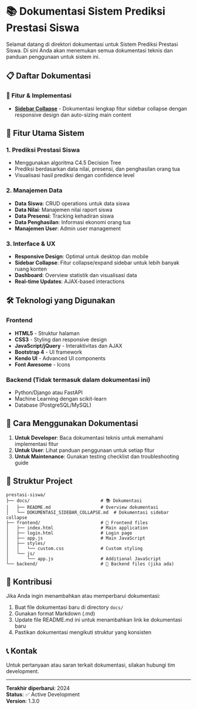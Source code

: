 # 📚 Dokumentasi Sistem Prediksi Prestasi Siswa

Selamat datang di direktori dokumentasi untuk Sistem Prediksi Prestasi Siswa. Di sini Anda akan menemukan semua dokumentasi teknis dan panduan penggunaan untuk sistem ini.

## 📋 Daftar Dokumentasi

### 🎯 Fitur & Implementasi
- **[Sidebar Collapse](DOKUMENTASI_SIDEBAR_COLLAPSE.md)** - Dokumentasi lengkap fitur sidebar collapse dengan responsive design dan auto-sizing main content

## 🚀 Fitur Utama Sistem

### 1. **Prediksi Prestasi Siswa**
- Menggunakan algoritma C4.5 Decision Tree
- Prediksi berdasarkan data nilai, presensi, dan penghasilan orang tua
- Visualisasi hasil prediksi dengan confidence level

### 2. **Manajemen Data**
- **Data Siswa**: CRUD operations untuk data siswa
- **Data Nilai**: Manajemen nilai raport siswa
- **Data Presensi**: Tracking kehadiran siswa
- **Data Penghasilan**: Informasi ekonomi orang tua
- **Manajemen User**: Admin user management

### 3. **Interface & UX**
- **Responsive Design**: Optimal untuk desktop dan mobile
- **Sidebar Collapse**: Fitur collapse/expand sidebar untuk lebih banyak ruang konten
- **Dashboard**: Overview statistik dan visualisasi data
- **Real-time Updates**: AJAX-based interactions

## 🛠️ Teknologi yang Digunakan

### Frontend
- **HTML5** - Struktur halaman
- **CSS3** - Styling dan responsive design
- **JavaScript/jQuery** - Interaktivitas dan AJAX
- **Bootstrap 4** - UI framework
- **Kendo UI** - Advanced UI components
- **Font Awesome** - Icons

### Backend (Tidak termasuk dalam dokumentasi ini)
- Python/Django atau FastAPI
- Machine Learning dengan scikit-learn
- Database (PostgreSQL/MySQL)

## 📖 Cara Menggunakan Dokumentasi

1. **Untuk Developer**: Baca dokumentasi teknis untuk memahami implementasi fitur
2. **Untuk User**: Lihat panduan penggunaan untuk setiap fitur
3. **Untuk Maintenance**: Gunakan testing checklist dan troubleshooting guide

## 🔧 Struktur Project

```
prestasi-siswa/
├── docs/                           # 📚 Dokumentasi
│   ├── README.md                   # Overview dokumentasi
│   └── DOKUMENTASI_SIDEBAR_COLLAPSE.md  # Dokumentasi sidebar collapse
├── frontend/                       # 🎨 Frontend files
│   ├── index.html                  # Main application
│   ├── login.html                  # Login page
│   ├── app.js                      # Main JavaScript
│   ├── styles/
│   │   └── custom.css              # Custom styling
│   └── js/
│       └── app.js                  # Additional JavaScript
└── backend/                        # 🔧 Backend files (jika ada)
```

## 📝 Kontribusi

Jika Anda ingin menambahkan atau memperbarui dokumentasi:

1. Buat file dokumentasi baru di directory `docs/`
2. Gunakan format Markdown (.md)
3. Update file README.md ini untuk menambahkan link ke dokumentasi baru
4. Pastikan dokumentasi mengikuti struktur yang konsisten

## 📞 Kontak

Untuk pertanyaan atau saran terkait dokumentasi, silakan hubungi tim development.

---

**Terakhir diperbarui**: 2024  
**Status**: ✅ Active Development  
**Version**: 1.3.0 